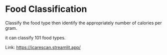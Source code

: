 # Food Classification
Classify the food type then identify the appropriately number of calories per gram.

it can classify 101 food types.

Link: https://icarescan.streamlit.app/
